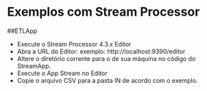 # Exemplos com Stream Processor

##ETLApp

* Execute o Stream Processor 4.3.x Editor
* Abra a URL do Editor: exemplo: http://localhost:9390/editor
* Altere o diretório corrente para o de sua máquina no código do StreamApp.
* Execute o App Stream no Editor
* Copie o arquivo CSV para a pasta IN de acordo com o exemplo.


